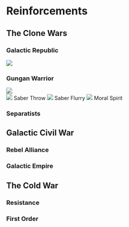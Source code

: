 # Reinforcements

## The Clone Wars

### Galactic Republic

<div class="reinforcement">
  <img class="portrait" class="no-lb" src="../../assets/portraits/Portait_Ahsoka.png">
  <div class="text">
    <h3 id="ahsoka">
      <strong>Gungan Warrior</strong>
    </h3>
    <a class="ability-item" data-text="Ahsoka throws one lightsaber forward while keeping the other to protect herself.">
      <img class="reinforcement-weapon" class="no-lb" style="transform: translateY(-1px);" src="../../assets/abilities/heroes/calkestis/Weapons_CalLightsaber.svg">
    </a>
    <div>
    <a class="ability-item" data-text="Ahsoka throws one lightsaber forward while keeping the other to protect herself.">
      <img class="ability" class="no-lb" src="../../assets/abilities/heroes/ahsokatano/Ahsoka_SaberThrow.svg">
      <span class="ability-name">Saber Throw</span>
    </a>
    <a class="ability-item" data-text="Ahsoka closes the distance with a lunge attack.">
      <img class="ability" class="no-lb" src="../../assets/abilities/heroes/ahsokatano/Ahsoka_Flurry.svg">
      <span class="ability-name">Saber Flurry</span>
    </a>
    <a class="ability-item" data-text="Small and agile, Ahsoka sprints forward at high speeds, greatly improving her recharge times as she does so.">
      <img class="ability" class="no-lb" src="../../assets/abilities/heroes/ahsokatano/Ahsoka_CombatRush.svg">
      <span class="ability-name">Moral Spirit</span>
    </a>
    </div>
  </div>
</div>

### Separatists

## Galactic Civil War

### Rebel Alliance

### Galactic Empire


## The Cold War

### Resistance

### First Order